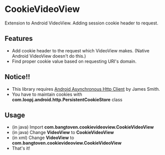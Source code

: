 CookieVideoView
===============

Extension to Android VideoView. Adding session cookie header to request.

Features
--------
- Add cookie header to the request which VideoView makes. (Native Android VideoView doesn't do this.)
- Find proper cookie value based on requesting URI's domain.

Notice!!
--------
- This library requires [Android Asynchronous Http Client](http://loopj.com/android-async-http/) by James Smith.
- You have to maintain cookies with **com.loopj.android.http.PersistentCookieStore** class

Usage
-------
- (in java) Import **com.bangtoven.cookievideoview.CookieVideoView**
- (in java) Change **VideoView** to **CookieVideoView**
- (in xml) Change **VideoView** to **com.bangtoven.cookievideoview.CookieVideoView**
- That's it!
